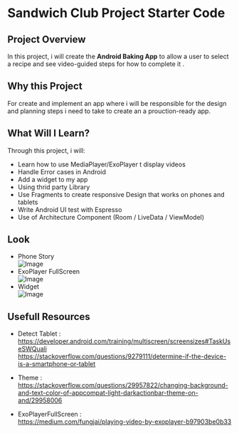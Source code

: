 # Sandwich Club Project Starter Code

## Project Overview
In this project, i will create the **Android Baking App** to
allow a user to select a recipe and see video-guided steps for how to complete it .

## Why this Project

For create and implement an app where i will be responsible for the design and
planning steps i need to take to create an a prouction-ready app.

## What Will I Learn?
Through this project, i will:
- Learn how to use MediaPlayer/ExoPlayer t display videos
- Handle Error cases in Android
- Add a widget to my app
- Using thrid party Library
- Use Fragments to create responsive Design that works on phones and tablets
- Write Android UI test with Espresso
- Use of Architecture Component (Room / LiveData / ViewModel)

## Look
- Phone Story <br/>
![Image](https://github.com/skittles31/BakingApp/blob/master/phone_story_1.png) <br/>
- ExoPlayer FullScreen <br/>
![Image](https://github.com/skittles31/BakingApp/blob/master/full_screen_story.png)  <br/>
- Widget <br/>
![Image](https://github.com/skittles31/BakingApp/blob/master/widget_story.png) <br/>

## Usefull Resources
 - Detect Tablet : <br/>
 https://developer.android.com/training/multiscreen/screensizes#TaskUseSWQuali <br/>
 https://stackoverflow.com/questions/9279111/determine-if-the-device-is-a-smartphone-or-tablet <br/>

- Theme : <br/>
https://stackoverflow.com/questions/29957822/changing-background-and-text-color-of-appcompat-light-darkactionbar-theme-on-and/29958006 <br/>

- ExoPlayerFullScreen : <br/>
https://medium.com/fungjai/playing-video-by-exoplayer-b97903be0b33 <br/>
